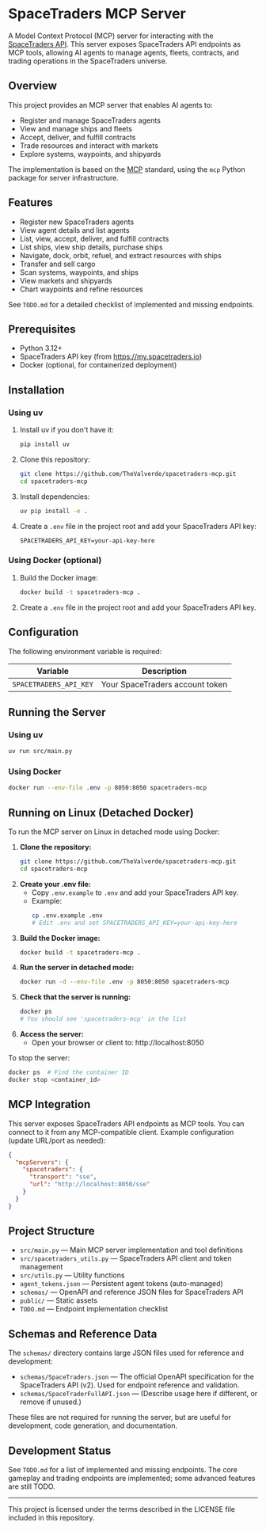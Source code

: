 # SpaceTraders MCP Server

A Model Context Protocol (MCP) server for interacting with the [SpaceTraders API](https://spacetraders.io/). This server exposes SpaceTraders API endpoints as MCP tools, allowing AI agents to manage agents, fleets, contracts, and trading operations in the SpaceTraders universe.

## Overview

This project provides an MCP server that enables AI agents to:
- Register and manage SpaceTraders agents
- View and manage ships and fleets
- Accept, deliver, and fulfill contracts
- Trade resources and interact with markets
- Explore systems, waypoints, and shipyards

The implementation is based on the [MCP](https://modelcontextprotocol.io) standard, using the `mcp` Python package for server infrastructure.

## Features

- Register new SpaceTraders agents
- View agent details and list agents
- List, view, accept, deliver, and fulfill contracts
- List ships, view ship details, purchase ships
- Navigate, dock, orbit, refuel, and extract resources with ships
- Transfer and sell cargo
- Scan systems, waypoints, and ships
- View markets and shipyards
- Chart waypoints and refine resources

See `TODO.md` for a detailed checklist of implemented and missing endpoints.

## Prerequisites

- Python 3.12+
- SpaceTraders API key (from https://my.spacetraders.io)
- Docker (optional, for containerized deployment)

## Installation

### Using uv

1. Install uv if you don't have it:
   ```bash
   pip install uv
   ```

2. Clone this repository:
   ```bash
   git clone https://github.com/TheValverde/spacetraders-mcp.git
   cd spacetraders-mcp
   ```

3. Install dependencies:
   ```bash
   uv pip install -e .
   ```

4. Create a `.env` file in the project root and add your SpaceTraders API key:
   ```env
   SPACETRADERS_API_KEY=your-api-key-here
   ```

### Using Docker (optional)

1. Build the Docker image:
   ```bash
   docker build -t spacetraders-mcp .
   ```

2. Create a `.env` file in the project root and add your SpaceTraders API key.

## Configuration

The following environment variable is required:

| Variable                | Description                                 |
|-------------------------|---------------------------------------------|
| `SPACETRADERS_API_KEY`  | Your SpaceTraders account token             |

## Running the Server

### Using uv

```bash
uv run src/main.py
```

### Using Docker

```bash
docker run --env-file .env -p 8050:8050 spacetraders-mcp
```

## Running on Linux (Detached Docker)

To run the MCP server on Linux in detached mode using Docker:

1. **Clone the repository:**
   ```bash
   git clone https://github.com/TheValverde/spacetraders-mcp.git
   cd spacetraders-mcp
   ```
2. **Create your .env file:**
   - Copy `.env.example` to `.env` and add your SpaceTraders API key.
   - Example:
     ```bash
     cp .env.example .env
     # Edit .env and set SPACETRADERS_API_KEY=your-api-key-here
     ```
3. **Build the Docker image:**
   ```bash
   docker build -t spacetraders-mcp .
   ```
4. **Run the server in detached mode:**
   ```bash
   docker run -d --env-file .env -p 8050:8050 spacetraders-mcp
   ```
5. **Check that the server is running:**
   ```bash
   docker ps
   # You should see 'spacetraders-mcp' in the list
   ```
6. **Access the server:**
   - Open your browser or client to: http://localhost:8050

To stop the server:
```bash
docker ps  # Find the container ID
docker stop <container_id>
```

## MCP Integration

This server exposes SpaceTraders API endpoints as MCP tools. You can connect to it from any MCP-compatible client. Example configuration (update URL/port as needed):

```json
{
  "mcpServers": {
    "spacetraders": {
      "transport": "sse",
      "url": "http://localhost:8050/sse"
    }
  }
}
```

## Project Structure

- `src/main.py` — Main MCP server implementation and tool definitions
- `src/spacetraders_utils.py` — SpaceTraders API client and token management
- `src/utils.py` — Utility functions
- `agent_tokens.json` — Persistent agent tokens (auto-managed)
- `schemas/` — OpenAPI and reference JSON files for SpaceTraders API
- `public/` — Static assets
- `TODO.md` — Endpoint implementation checklist

## Schemas and Reference Data

The `schemas/` directory contains large JSON files used for reference and development:

- `schemas/SpaceTraders.json` — The official OpenAPI specification for the SpaceTraders API (v2). Used for endpoint reference and validation.
- `schemas/SpaceTraderFullAPI.json` — (Describe usage here if different, or remove if unused.)

These files are not required for running the server, but are useful for development, code generation, and documentation.

## Development Status

See `TODO.md` for a list of implemented and missing endpoints. The core gameplay and trading endpoints are implemented; some advanced features are still TODO.

---

This project is licensed under the terms described in the LICENSE file included in this repository. 